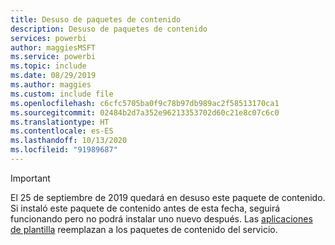 ```yaml
---
title: Desuso de paquetes de contenido
description: Desuso de paquetes de contenido
services: powerbi
author: maggiesMSFT
ms.service: powerbi
ms.topic: include
ms.date: 08/29/2019
ms.author: maggies
ms.custom: include file
ms.openlocfilehash: c6cfc5705ba0f9c78b97db989ac2f58513170ca1
ms.sourcegitcommit: 02484b2d7a352e96213353702d60c21e8c07c6c0
ms.translationtype: HT
ms.contentlocale: es-ES
ms.lasthandoff: 10/13/2020
ms.locfileid: "91989687"
---
```

>[!IMPORTANT]
>El 25 de septiembre de 2019 quedará en desuso este paquete de contenido. Si instaló este paquete de contenido antes de esta fecha, seguirá funcionando pero no podrá instalar uno nuevo después. Las [aplicaciones de plantilla](../connect-data/service-template-apps-overview.md) reemplazan a los paquetes de contenido del servicio.